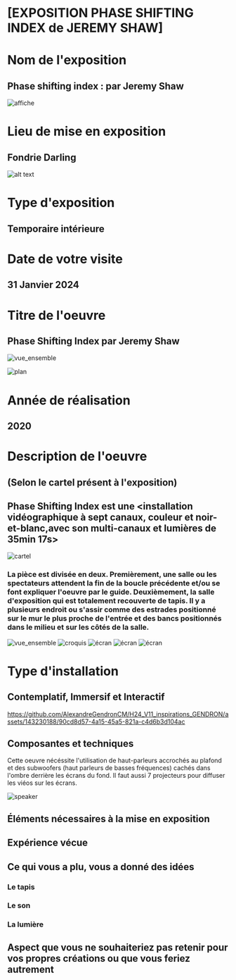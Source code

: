 # [EXPOSITION PHASE SHIFTING INDEX de JEREMY SHAW]

# Nom de l'exposition

## Phase shifting index : par Jeremy Shaw

![affiche](./medias/affiche_jeremy_shaw.png)
 
# Lieu de mise en exposition

 ## Fondrie Darling

 ![alt text](./medias/autoportrait_fondrie.png)
 
# Type d'exposition 

## Temporaire intérieure
 
# Date de votre visite

## 31 Janvier 2024
 
# Titre de l'oeuvre

## Phase Shifting Index par Jeremy Shaw

![vue_ensemble](./medias/ecran_07.png)

![plan](./medias/document_page_1_plan.png)
 
# Année de réalisation

## 2020
 
# Description de l'oeuvre

## (Selon le cartel présent à l'exposition)

## Phase Shifting Index est une <installation vidéographique à sept canaux, couleur et noir-et-blanc,avec son multi-canaux et lumières de 35min 17s>

![cartel](./medias/cartel.png)

### La pièce est divisée en deux. Premièrement, une salle ou les spectateurs attendent la fin de la boucle précédente et/ou se font expliquer l'oeuvre par le guide. Deuxièmement, la salle d'exposition qui est totalement recouverte de tapis. Il y a plusieurs endroit ou s'assir comme des estrades positionné sur le mur le plus proche de l'entrée et des bancs positionnés dans le milieu et sur les côtés de la salle.

![vue_ensemble](./medias/ecran_07.png)
![croquis](./medias/croquis.png)
![écran](./medias/ecran_01.png)
![écran](./medias/ecran_02.png)
![écran](./medias/ecran_03.png)

 
# Type d'installation

## Contemplatif, Immersif et Interactif





https://github.com/AlexandreGendronCM/H24_V11_inspirations_GENDRON/assets/143230188/90cd8d57-4a15-45a5-821a-c4d6b3d104ac



 
## Composantes et techniques

Cette oeuvre nécéssite l'utilisation de haut-parleurs accrochés au plafond et des subwoofers (haut parleurs de basses fréquences) cachés dans l'ombre derrière les écrans du fond.
Il faut aussi 7 projecteurs pour diffuser les viéos sur les écrans.

![speaker](JEREMY_SHAW_phase_shifting_index/medias/speaker_plafond.png)
 
## Éléments nécessaires à la mise en exposition
 
## Expérience vécue

## 
 
## Ce qui vous a plu, vous a donné des idées

### Le tapis

### Le son

### La lumière
 
## Aspect que vous ne souhaiteriez pas retenir pour vos propres créations ou que vous feriez autrement
